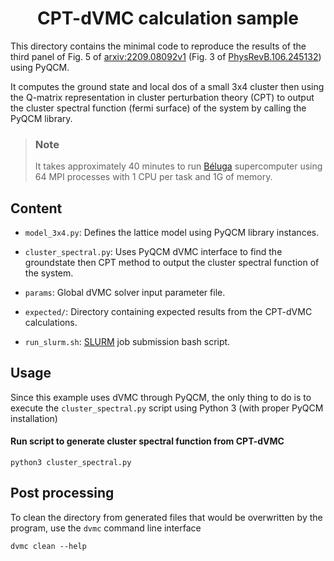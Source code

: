 
<div align="center">

# CPT-dVMC calculation sample

</div>

This directory contains the minimal code to reproduce the results of
the third panel of Fig. 5 of [arxiv:2209.08092v1](https://arxiv.org/abs/2209.08092v1) 
(Fig. 3 of [PhysRevB.106.245132](https://doi.org/10.1103/PhysRevB.106.245132)) using PyQCM.

It computes the ground state and local dos of a small 3x4 cluster 
then using the Q-matrix representation in cluster perturbation 
theory (CPT) to output the cluster spectral function (fermi 
surface) of the system by calling the PyQCM library.

> ### Note
>
> It takes approximately 40 minutes to run [Béluga](https://docs.alliancecan.ca/wiki/B%C3%A9luga/en)
> supercomputer using 64 MPI processes with 1 CPU per task and 1G of memory.

## Content

- `model_3x4.py`: Defines the lattice model using PyQCM library instances.

- `cluster_spectral.py`: Uses PyQCM dVMC interface to find the groundstate then
  CPT method to output the cluster spectral function of the system.

- `params`: Global dVMC solver input parameter file.

- `expected/`: Directory containing expected results from the CPT-dVMC calculations.

- `run_slurm.sh`: [SLURM](https://slurm.schedmd.com/sbatch.html) job submission bash script.

## Usage

Since this example uses dVMC through PyQCM, the only thing to do is to execute
the `cluster_spectral.py` script using Python 3 (with proper PyQCM installation)

#### Run script to generate cluster spectral function from CPT-dVMC

```shell
python3 cluster_spectral.py
```

## Post processing

To clean the directory from generated files that would be overwritten by the program,
use the `dvmc` command line interface

```shell
dvmc clean --help
```
